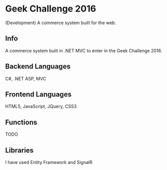# Geek Challenge 2016
(Development) A commerce system built for the web.

## Info
A commerce system built in .NET MVC to enter in the Geek Challenge 2016.

## Backend Languages
C#, .NET ASP, MVC

## Frontend Languages
HTML5, JavaScript, JQuery, CSS3

## Functions
TODO

## Libraries
I have used Entity Framework and SignalR
